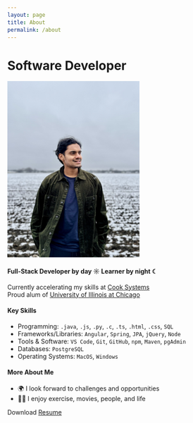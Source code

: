```yaml
---
layout: page
title: About
permalink: /about
---
```


# Software Developer

<img src="https://github.com/sarthak-p/portfolio/blob/gh-pages/assets/img/misc/Sarthak%20Photo.jpg?raw=true" width="300" height="400">

#### Full-Stack Developer by day ☼ Learner by night ☾

Currently accelerating my skills at [Cook Systems](https://cooksys.com/FastTrack/)<br>
Proud alum of [University of Illinois at Chicago](https://cs.uic.edu)<br>

#### Key Skills 
- Programming: `.java`, `.js`, `.py`, `.c`, `.ts`, `.html`, `.css`, `SQL`
- Frameworks/Libraries: `Angular`, `Spring`, `JPA`, `jQuery`, `Node`
- Tools & Software: `VS Code`, `Git`, `GitHub`, `npm`, `Maven`, `pgAdmin`
- Databases: `PostgreSQL`
- Operating Systems: `MacOS`, `Windows`

#### More About Me
- 🌍 I look forward to challenges and opportunities
- 🏋🏽 I enjoy exercise, movies, people, and life

Download <a href="https://github.com/sarthak-p/portfolio/blob/gh-pages/assets/files/Sarthak%20Patipati%20Resume.pdf" target="_blank">Resume</a>
